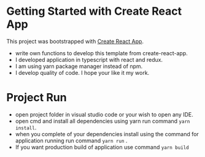 # Getting Started with Create React App

This project was bootstrapped with [Create React App](https://github.com/facebook/create-react-app).

- write own functions to develop this template from create-react-app.
- I developed application in typescript with react and redux.
- I am using yarn package manager instead of npm.
- I develop quality of code. I hope your like it my work.

# Project Run

- open project folder in visual studio code or your wish to open any IDE.
- open cmd and install all dependencies using yarn run command `yarn install`.
- when you complete of your dependencies install using the command for application running run command `yarn run` .
- If you want production build of application use command `yarn build`